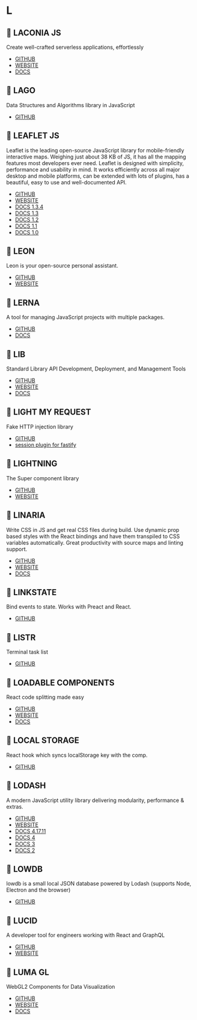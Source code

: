 # L

## :rocket: LACONIA JS

Create well-crafted serverless applications, effortlessly

* [GITHUB](https://github.com/laconiajs/laconia)
* [WEBSITE](https://laconiajs.io/)
* [DOCS](https://laconiajs.io/docs/introduction/getting-started)

## :rocket: LAGO

Data Structures and Algorithms library in JavaScript

* [GITHUB](https://github.com/yangshun/lago)

## :rocket: LEAFLET JS

Leaflet is the leading open-source JavaScript library for mobile-friendly interactive maps. Weighing just about 38 KB of JS, it has all the mapping features most developers ever need. Leaflet is designed with simplicity, performance and usability in mind. It works efficiently across all major desktop and mobile platforms, can be extended with lots of plugins, has a beautiful, easy to use and well-documented API.

* [GITHUB](https://github.com/Leaflet/Leaflet)
* [WEBSITE](https://leafletjs.com/)
* [DOCS 1.3.4](https://leafletjs.com/reference-1.3.4.html)
* [DOCS 1.3](https://devdocs.io/leaflet~1.3/)
* [DOCS 1.2](https://devdocs.io/leaflet~1.2/)
* [DOCS 1.1](https://devdocs.io/leaflet~1.1/)
* [DOCS 1.0](https://devdocs.io/leaflet~1.0/)

## :rocket: LEON

Leon is your open-source personal assistant.

* [GITHUB](https://github.com/leon-ai/leon)
* [WEBSITE](https://getleon.ai/)

## :rocket: LERNA

A tool for managing JavaScript projects with multiple packages.

* [GITHUB](https://github.com/lerna/lerna)
* [DOCS](https://lernajs.io/)

## :rocket: LIB

Standard Library API Development, Deployment, and Management Tools

* [GITHUB](https://github.com/stdlib/lib)
* [WEBSITE](https://stdlib.com/)
* [DOCS](https://docs.stdlib.com/#introduction)

## :rocket: LIGHT MY REQUEST

Fake HTTP injection library

* [GITHUB](https://github.com/fastify/light-my-request)
* [session plugin for fastify](https://github.com/SerayaEryn/fastify-session)

## :rocket: LIGHTNING

The Super component library

* [GITHUB](https://github.com/vitormalencar/lightning)
* [WEBSITE](https://vitormalencar.github.io/lightning)

## :rocket: LINARIA

Write CSS in JS and get real CSS files during build. Use dynamic prop based styles with the React bindings and have them transpiled to CSS variables automatically. Great productivity with source maps and linting support.

* [GITHUB](https://github.com/callstack/linaria)
* [WEBSITE](https://linaria.now.sh/)
* [DOCS](https://github.com/callstack/linaria/tree/master/docs)

## :rocket: LINKSTATE

Bind events to state. Works with Preact and React.

* [GITHUB](https://github.com/developit/linkstate)

## :rocket: LISTR

Terminal task list

* [GITHUB](https://github.com/SamVerschueren/listr)

## :rocket: LOADABLE COMPONENTS

React code splitting made easy

* [GITHUB](https://github.com/smooth-code/loadable-components)
* [WEBSITE](https://www.smooth-code.com/open-source/loadable-components/)
* [DOCS](https://www.smooth-code.com/open-source/loadable-components/docs/getting-started/)

## :rocket: LOCAL STORAGE

React hook which syncs localStorage key with the comp.

* [GITHUB](https://github.com/rehooks/local-storage)

## :rocket: LODASH

A modern JavaScript utility library delivering modularity, performance & extras.

* [GITHUB](https://github.com/lodash/lodash/)
* [WEBSITE](https://lodash.com/)
* [DOCS 4.17.11](https://lodash.com/docs/4.17.11)
* [DOCS 4](https://devdocs.io/lodash~4/)
* [DOCS 3](https://devdocs.io/lodash~3/)
* [DOCS 2](https://devdocs.io/lodash~2/)

## :rocket: LOWDB

lowdb is a small local JSON database powered by Lodash (supports Node, Electron and the browser)

* [GITHUB](https://github.com/typicode/lowdb)

## :rocket: LUCID

A developer tool for engineers working with React and GraphQL

* [GITHUB](https://github.com/Gossamer-React/Lucid)
* [WEBSITE](https://reactlucid.io/)

## :rocket: LUMA GL

WebGL2 Components for Data Visualization

* [GITHUB](https://github.com/uber/luma.gl)
* [WEBSITE](https://luma.gl/)
* [DOCS](https://luma.gl/#/documentation/overview/introduction)
